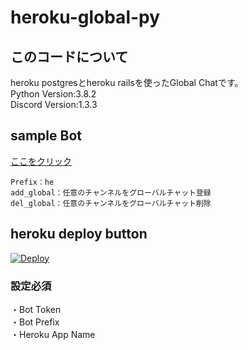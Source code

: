 # heroku-global-py

## このコードについて
heroku postgresとheroku railsを使ったGlobal Chatです。  
Python Version:3.8.2  
Discord Version:1.3.3

## sample Bot
[ここをクリック](https://discord.com/api/oauth2/authorize?client_id=714706463989301288&permissions=8&scope=bot)  
```
Prefix：he  
add_global：任意のチャンネルをグローバルチャット登録  
del_global：任意のチャンネルをグローバルチャット削除
```
## heroku deploy button
[![Deploy](https://www.herokucdn.com/deploy/button.svg)](https://heroku.com/deploy)
### 設定必須
・Bot Token  
・Bot Prefix  
・Heroku App Name
